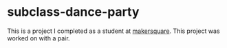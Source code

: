 # subclass-dance-party

This is a project I completed as a student at [makersquare](http://makersquare.com). This project was worked on with a pair.
